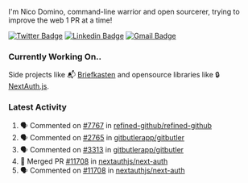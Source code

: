 
I'm Nico Domino, command-line warrior and open sourcerer, trying to improve the web 1 PR at a time!

[![Twitter Badge](https://img.shields.io/badge/-@ndom91-1ca0f1?style=flat-square&labelColor=1ca0f1&logo=twitter&logoColor=white&link=https://twitter.com/ndom91)](https://twitter.com/ndom91) [![Linkedin Badge](https://img.shields.io/badge/-ndom91-blue?style=flat-square&logo=Linkedin&logoColor=white&link=https://www.linkedin.com/in/ndom91/)](https://www.linkedin.com/in/ndom91/) [![Gmail Badge](https://img.shields.io/badge/-yo@ndo.dev-c14438?style=flat-square&logo=mail.ru&logoColor=white&link=mailto:yo@ndo.dev)](mailto:yo@ndo.dev)

### Currently Working On..

Side projects like 📬 [Briefkasten](https://briefkastenhq.com) and opensource libraries like 🔒 [NextAuth.js](https://github.com/nextauthjs/next-auth).

<!--START_SECTION_PROFILE_VIEWS:readme-info-->
<!--END_SECTION_PROFILE_VIEWS:readme-info-->

<!--START_SECTION_DAILY_COMMIT:readme-info-->
<!--END_SECTION_DAILY_COMMIT:readme-info-->

<!--START_SECTION_WEEKLY_COMMIT:readme-info-->
<!--END_SECTION_WEEKLY_COMMIT:readme-info-->

### Latest Activity

<!--START_SECTION:activity-->
1. 🗣 Commented on [#7767](https://github.com/refined-github/refined-github/issues/7767#issuecomment-2316994192) in [refined-github/refined-github](https://github.com/refined-github/refined-github)
2. 🗣 Commented on [#2765](https://github.com/gitbutlerapp/gitbutler/issues/2765#issuecomment-2316990115) in [gitbutlerapp/gitbutler](https://github.com/gitbutlerapp/gitbutler)
3. 🗣 Commented on [#3313](https://github.com/gitbutlerapp/gitbutler/issues/3313#issuecomment-2316968865) in [gitbutlerapp/gitbutler](https://github.com/gitbutlerapp/gitbutler)
4. 🎉 Merged PR [#11708](https://github.com/nextauthjs/next-auth/pull/11708) in [nextauthjs/next-auth](https://github.com/nextauthjs/next-auth)
5. 🗣 Commented on [#11708](https://github.com/nextauthjs/next-auth/pull/11708#issuecomment-2316769462) in [nextauthjs/next-auth](https://github.com/nextauthjs/next-auth)
<!--END_SECTION:activity-->
